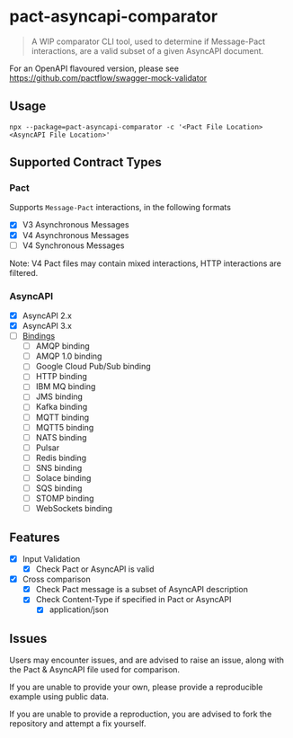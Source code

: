 # pact-asyncapi-comparator

> A WIP comparator CLI tool, used to determine if Message-Pact interactions, are a valid subset of a given AsyncAPI document.

For an OpenAPI flavoured version, please see https://github.com/pactflow/swagger-mock-validator

## Usage

```
npx --package=pact-asyncapi-comparator -c '<Pact File Location> <AsyncAPI File Location>'
```

## Supported Contract Types

### Pact

Supports `Message-Pact` interactions, in the following formats

- [X] V3 Asynchronous Messages
- [X] V4 Asynchronous Messages
- [ ] V4 Synchronous Messages

Note: V4 Pact files may contain mixed interactions, HTTP interactions are filtered.

### AsyncAPI

- [X] AsyncAPI 2.x
- [X] AsyncAPI 3.x
- [ ] [Bindings](https://github.com/asyncapi/bindings)
  - [ ] AMQP binding
  - [ ] AMQP 1.0 binding
  - [ ] Google Cloud Pub/Sub binding
  - [ ] HTTP binding
  - [ ] IBM MQ binding
  - [ ] JMS binding
  - [ ] Kafka binding
  - [ ] MQTT binding
  - [ ] MQTT5 binding
  - [ ] NATS binding
  - [ ] Pulsar
  - [ ] Redis binding
  - [ ] SNS binding
  - [ ] Solace binding
  - [ ] SQS binding
  - [ ] STOMP binding
  - [ ] WebSockets binding

## Features

- [X] Input Validation
  - [X] Check Pact or AsyncAPI is valid
- [X] Cross comparison
  - [X] Check Pact message is a subset of AsyncAPI description
  - [X] Check Content-Type if specified in Pact or AsyncAPI
    - [X] application/json

## Issues

Users may encounter issues, and are advised to raise an issue, along with the Pact & AsyncAPI file used for comparison.

If you are unable to provide your own, please provide a reproducible example using public data.

If you are unable to provide a reproduction, you are advised to fork the repository and attempt a fix yourself.
